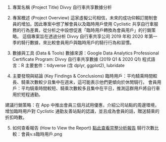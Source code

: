 1. 專案名稱 (Project Title)
Divvy 自行車共享數據分析

2. 專案概述 (Project Overview)
這家虛擬公司相信，未來的成功仰賴訂閱制會員的增加。因此專案中想了解會員以及臨時用戶使用 Cyclistic 共享自行車服務的行為差異，從分析之中設想促進「臨時用戶轉換為會員用戶」的行銷策略。
這個專案旨在透過分析 Divvy 自行車共享公司 2019 年和 2020 年第一季的騎行數據，來比較會員用戶與臨時用戶的騎行行為和習慣。

3. 數據與工具 (Data & Tools)
數據來源：Google Data Analytics Professional Certificate Program: Divvy 自行車共享數據 (2019 Q1 & 2020 Q1) 
程式語言：R
主要套件：tidyverse (含 dplyr, ggplot2), lubridate

4. 主要發現與結論 (Key Findings & Conclusions)
臨時用戶：平均騎乘時間較長、騎乘次數較少且集中在週末，這可能表示他們更傾向於休閒騎行。
會員用戶：平均騎乘時間較短、騎乘次數較多且集中在平日，推測這群用戶將自行車用於短程通勤。

建議行銷策略：在 App 中推出會員三個月試用優惠，介紹公司站點的周邊環境，增加臨時用戶對 Cyclistic 通勤友善站點的認識，並且成為會員的話，贈送騎乘的折扣時數。

5. 如何查看報告 (How to View the Report)
[點此查看完整分析報告](https://github.com/zzIvyWang/Case-Study/blob/main/Cyclistic%20Bike-Share%20Analysis%20Case%20Study.md)
騎行次數比較：會員v.s臨時用戶.png


